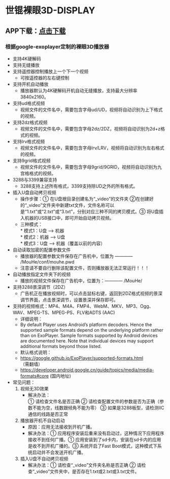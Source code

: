 # 世锟裸眼3D-DISPLAY

## APP下载：[点击下载](https://raw.githubusercontent.com/3d-display/3d-display.github.io/master/%E8%A3%B8%E7%9C%BC3D-DISPLAY-RC12.apk)

### 根据google-exoplayer定制的裸眼3D播放器  

- 支持4K硬解码   
- 支持无缝播放   
- 支持遥控器控制播放上一个下一个视频
    - 可按遥控器的左右键控制 
- 支持开机自动播放
    - 播放器默认为4K硬解码开机自动无缝播放，支持最大分辨率3840x2160。
- 支持ud格式视频
    - 视频文件的文件名中，需要包含字母ud/UD，视频将自动识别为上下格式的视频。
- 支持2dz格式视频
    - 视频文件的文件名中，需要包含字母2dz/2DZ，视频将自动识别为2d+z格式的视频。
- 支持lrv格式视频
    - 视频文件的文件名中，需要包含字母lrv/LRV，视频将自动识别为左右格式的视频。
- 支持9grid格式视频
    - 视频文件的文件名中，需要包含字母9grid/9GRID，视频将自动识别为九宫格格式的视频。
- 3288与3399兼容支持
    - 3288支持上述所有格式，3399支持除UD之外的所有格式。
- 插入U盘自动拷贝视频
    - 操作步骤：① 在U盘根目录创建名为“_video”的文件夹 ②在创建好的“_video”文件夹中新建txt文件，文件名称可以是“1.txt”或“2.txt”或“3.txt”，分别对应三种不同的拷贝模式。③ 将U盘插入机器的USB接口中，即可开始自动拷贝视频。
    - 三种模式：     
          * 模式1：U盘 ——> 机器   
          * 模式2：机器 ——> U盘   
          * 模式3：U盘 ——> 机器（覆盖以前的内容）  
- 自动读取加密的配置参数文件
    - 播放器的配置参数文件保存在广告机中，位置为 ———— /MouHe/conf/mouhe.pwd
    - 注意请不要自行删除该配置文件，否则播放器无法正常运行！！！
- 自动播放指定文件夹下的视频  
    - 播放的视频文件保存在广告机中，位置为：———— /MouHe/
- 支持3288景深调节（2DZ）
    - 广告机正在播放视频时，可以点击鼠标右键，返回到2DZ格式视频的景深调节界面，点击景深调节，设置景深并保存即可。
- 支持的视频格式：MP4、M4A、FMP4、WebM、MKV、MP3、Ogg、WAV、MPEG-TS、MPEG-PS、FLV和ADTS (AAC)
    - 详细说明：
    - By default Player uses Android’s platform decoders. Hence the supported sample formats depend on the underlying platform rather than on ExoPlayer. Sample formats supported by Android devices are documented here. Note that individual devices may support additional formats beyond those listed.
    - 默认格式说明：
    - https://google.github.io/ExoPlayer/supported-formats.html （需翻墙）
    - https://developer.android.google.cn/guide/topics/media/media-formats#core (国内地址)
- 常见问题：
    1. 视频无3D效果
        - 解决办法：  
        ① 请检查文件名是否正确  ② 请检查配置文件的参数是否为正确（参数不能为空，线数跟倾角不能为零） ③ 如果是3288板型，请检测IIC通信的线路是否正常
    2. 播放器开机不自动启动 
        - 原因：应用无法接收到开机广播。
        - 解决办法：① 应用程序安装后重来没有启动过，这种情况下应用程序接收不到任何广播。① 应用安装到了sd卡内，安装在sd卡内的应用是收不到开机广播的。③ 系统开启了Fast Boot模式，这种模式下系统启动并不会发送开机广播。
    3. 插入U盘不自动拷贝视频
        - 解决办法：① 请检查“_video”文件夹名称是否正确 ② 请检查“_video”文件夹中，是否存在1.txt或2.txt或3.txt文件。 
